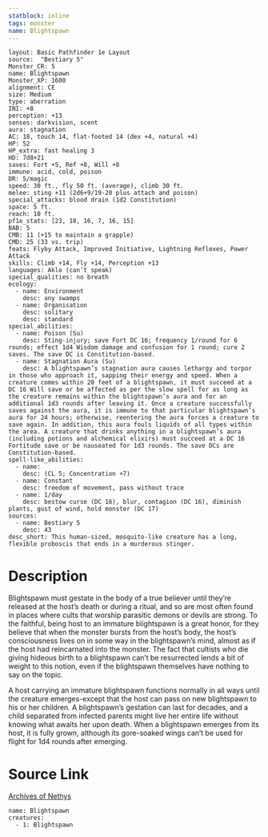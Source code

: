 ```yaml
---
statblock: inline
tags: monster
name: Blightspawn
---
```

```statblock
layout: Basic Pathfinder 1e Layout
source:  "Bestiary 5"
Monster_CR: 5
name: Blightspawn
Monster_XP: 1600
alignment: CE
size: Medium
type: aberration
INI: +8
perception: +13
senses: darkvision, scent
aura: stagnation
AC: 18, touch 14, flat-footed 14 (dex +4, natural +4)
HP: 52
HP_extra: fast healing 3
HD: 7d8+21
saves: Fort +5, Ref +8, Will +8
immune: acid, cold, poison
DR: 5/magic
speed: 30 ft., fly 50 ft. (average), climb 30 ft.
melee: sting +11 (2d6+9/19-20 plus attach and poison)
special_attacks: blood drain (1d2 Constitution)
space: 5 ft.
reach: 10 ft.
pf1e_stats: [23, 18, 16, 7, 16, 15]
BAB: 5
CMB: 11 (+15 to maintain a grapple)
CMD: 25 (33 vs. trip)
feats: Flyby Attack, Improved Initiative, Lightning Reflexes, Power Attack
skills: Climb +14, Fly +14, Perception +13
languages: Aklo (can’t speak)
special_qualities: no breath
ecology:
  - name: Environment
    desc: any swamps
  - name: Organisation
    desc: solitary
    desc: standard
special_abilities:
  - name: Poison (Su)
    desc: Sting-injury; save Fort DC 16; frequency 1/round for 6 rounds; effect 1d4 Wisdom damage and confusion for 1 round; cure 2 saves. The save DC is Constitution-based.
  - name: Stagnation Aura (Su)
    desc: A blightspawn’s stagnation aura causes lethargy and torpor in those who approach it, sapping their energy and speed. When a creature comes within 20 feet of a blightspawn, it must succeed at a DC 16 Will save or be affected as per the slow spell for as long as the creature remains within the blightspawn’s aura and for an additional 1d3 rounds after leaving it. Once a creature successfully saves against the aura, it is immune to that particular blightspawn’s aura for 24 hours; otherwise, reentering the aura forces a creature to save again. In addition, this aura fouls liquids of all types within the area. A creature that drinks anything in a blightspawn’s aura (including potions and alchemical elixirs) must succeed at a DC 16 Fortitude save or be nauseated for 1d3 rounds. The save DCs are Constitution-based.
spell-like_abilities:
  - name:
    desc: (CL 5; Concentration +7)
  - name: Constant
    desc: freedom of movement, pass without trace
  - name: 1/day
    desc: bestow curse (DC 16), blur, contagion (DC 16), diminish plants, gust of wind, hold monster (DC 17)
sources:
  - name: Bestiary 5
    desc: 43
desc_short: This human-sized, mosquito-like creature has a long, flexible proboscis that ends in a murderous stinger.
```
# Description
Blightspawn must gestate in the body of a true believer until they’re released at the host’s death or during a ritual, and so are most often found in places where cults that worship parasitic demons or devils are strong. To the faithful, being host to an immature blightspawn is a great honor, for they believe that when the monster bursts from the host’s body, the host’s consciousness lives on in some way in the blightspawn’s mind, almost as if the host had reincarnated into the monster. The fact that cultists who die giving hideous birth to a blightspawn can’t be resurrected lends a bit of weight to this notion, even if the blightspawn themselves have nothing to say on the topic.

A host carrying an immature blightspawn functions normally in all ways until the creature emerges-except that the host can pass on new blightspawn to his or her children. A blightspawn’s gestation can last for decades, and a child separated from infected parents might live her entire life without knowing what awaits her upon death. When a blightspawn emerges from its host, it is fully grown, although its gore-soaked wings can’t be used for flight for 1d4 rounds after emerging.
# Source Link
[Archives of Nethys](https://aonprd.com/MonsterDisplay.aspx?ItemName=Blightspawn)
```encounter-table
name: Blightspawn
creatures:
  - 1: Blightspawn
```
